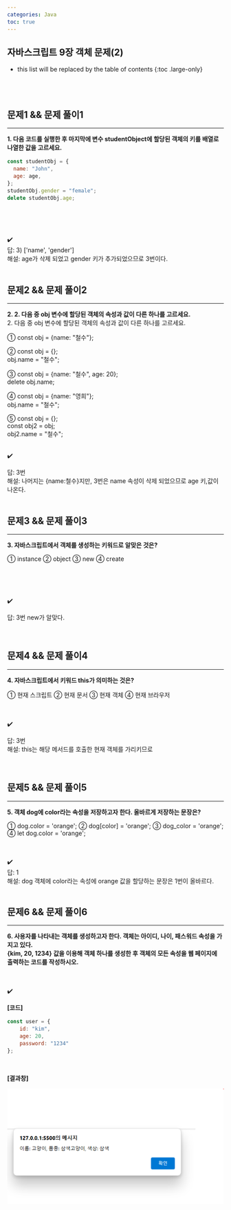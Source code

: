 ```yaml
---
categories: Java
toc: true
---
```


## 자바스크립트 9장 객체 문제(2) 
* this list will be replaced by the table of contents
{:toc .large-only}
  <br> 
  <br>
  <br>
  <br>
 

## 문제1 && 문제 풀이1
___
**1. 다음 코드를 실행한 후 마지막에 변수 studentObject에 할당된 객체의 키를 배열로 나열한 값을 고르세요.** <br>

```js
const studentObj = {
  name: "John",
  age: age,
};
studentObj.gender = "female";
delete studentObj.age;
```
<br>
<br>
<br>

✔️
<br>
답: 3) ['name', 'gender']
<br>
해설: age가 삭제 되었고 gender 키가 추가되었으므로 3번이다.
<br> 
<br>

## 문제2 && 문제 풀이2
___
**2. 2. 다음 중 obj 변수에 할당된 객체의 속성과 값이 다른 하나를 고르세요.** <br>
2. 다음 중 obj 변수에 할당된 객체의 속성과 값이 다른 하나를 고르세요.

➀  const obj = {name: "철수"}; <br>

➁ const obj = {}; 
 <br>
    obj.name = "철수";
<br>

➂ const obj = {name: "철수", age: 20};
<br>
    delete obj.name;
<br>

➃ const obj = {name: "영희"};
<br>
    obj.name = "철수";
<br>

➄ const obj = {};
<br>
    const obj2 = obj;
<br>
    obj2.name = "철수";
<br>
<br>

✔️
<br>

답: 3번
<br>
해설: 나머지는 {name:철수}지만, 3번은 name 속성이 삭제 되었으므로 age 키,값이 나온다.
<br>
<br>

## 문제3 && 문제 풀이3
___
**3. 자바스크립트에서 객체를 생성하는 키워드로 알맞은 것은?** <br>

➀  instance      ➁ object      ➂ new      ➃ create

<br>
<br>
<br>

✔️
<br>

답: 3번 new가 알맞다.
<br>
<br>
<br>

## 문제4 && 문제 풀이4
___
**​4. 자바스크립트에서 키워드 this가 의미하는 것은?** <br>

➀  현재 스크립트     ➁ 현재 문서      ➂ 현재 객체      ➃ 현재 브라우저
<br>
<br>
<br>

✔️
<br>

답: 3번 
<br>
해설: this는 해당 메서드를 호출한 현재 객체를 가리키므로
<br>
<br>
<br>



## 문제5 && 문제 풀이5
___
**5. 객체 dog에 color라는 속성을 저장하고자 한다. 올바르게 저장하는 문장은?** <br>

➀  dog.color = 'orange';     ➁ dog[color] = 'orange';     ➂ dog_color = 'orange';     ➃ let dog.color = 'orange';
<br>
<br>
<br>

✔️
<br>
답: 1
<br>
해설: dog 객체에 color라는 속성에 orange 값을 할당하는 문장은 1번이 올바르다.
<br>
<br>

## 문제6 && 문제 풀이6
___
**6. 사용자를 나타내는 객체를 생성하고자 한다. 객체는 아이디, 나이, 패스워드 속성을 가지고 있다.** <br>
**{kim, 20, 1234} 값을 이용해 객체 하나를 생성한 후 객체의 모든 속성을 웹 페이지에 출력하는 코드를 작성하시오.** <br>
<br>
<br>

✔️
<br>

**[코드]** <br>

```js
const user = {
    id: "kim",
    age: 20,
    password: "1234"
};
```
<br>

**[결과창]** <br>

![첨부2](https://github.com/YuiLoong/YuiLoong.github.io/blob/master/assets/img/0411_2.png?raw=true)
<br>
<br>
<br>
